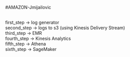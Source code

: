 #AMAZON-Jmijailovic

<br />first_step -> log generator 
<br />second_step -> logs to s3 (using Kinesis Delivery Stream)
<br />third_step -> EMR
<br />fourth_step -> Kinesis Analytics
<br />fifth_step -> Athena
<br />sixth_step -> SageMaker